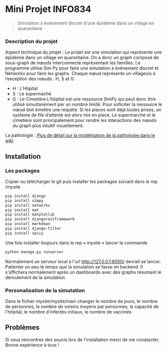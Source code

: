# Mini Projet INFO834
> Simulation à événement discret d'une épidémie dans un village en quarantaine

### Description du projet

Aspect technique du projet :
Le projet est une simulation qui représente une épidémie dans un village en quarantaine. On a donc un graph composé de sous-graph de nœuds interconnecté représentant les familles. Le programme utilise Sim Py pour faire une simulation à évènement discret et Networkx pour faire les graphs. Chaque nœud représente un villageois à l’exception des nœuds : H, S et G
-	H : L’Hôpital
-	S : Le supermaché
-	G : Le Cimetière
L’hôpital est une ressource SimPy qui peut donc être utilisé simultanément par un nombre limité. Pour solliciter la ressource le nœud doit émettre une requête. Si les places sont déjà toutes prises, un système de file d’attente est alors mis en place.
Le supermarché et le cimetière sont principalement pour rendre les interactions des nœuds du graph plus intuitif visuellement. 

La pathologie :
[Plus de détail sur la modélisation de la pathologie dans le wiki](https://github.com/pierrecochet/INFO833_Epidemic_broadcast/wiki)

## Installation

### Les packages
Copier ou télécharger le git puis installer les packages suivant dans le rep /mysite
```sh
pip install django
pip install simpy
pip install networkx
pip install mat
pip install matplotlib
pip install djangorestframework
pip install markdown
pip install django-filter
pip install spicy
```

Une fois installer toujours dans le rep « mysite » lancer la commande 
```sh
python manage.py runserver 
```
Normalement un serveur local à l'url http://127.0.0.1:8000/ devrait se lancer. Patienter un peu le temps que la simulation se fasse en backend. Il s'affichera normalement après un dashboards avec des graphs résumant le déroulement de la simulation.

### Personalisation de la simutation 
Dans le fichier mysite/mysite/main
changer le nombre de jours, le nombre de personnes, le nombre de voisins moyens par personnes, la capacité de l'hôpital, le nombre d'infectés initiaux, le nombre de vaccinés

## Problèmes
Si vous rencontrez des soucis lors de l'installation merci de me conatacter.
Bonne expérience à tous !
